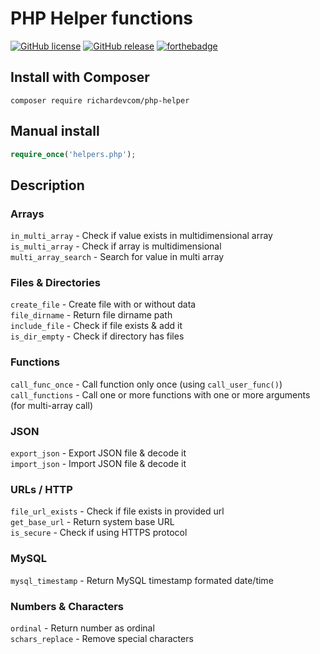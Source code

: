 # PHP Helper functions
[![GitHub license](https://img.shields.io/github/license/richardevcom/PHP-Helpers.svg)](https://github.com/richardevcom/PHP-Helpers/blob/master/LICENSE)
[![GitHub release](https://img.shields.io/github/release/richardevcom/PHP-Helpers.svg)](https://github.com/richardevcom/PHP-Helpers/releases/)
[![forthebadge](https://forthebadge.com/images/badges/gluten-free.svg)](https://richardevcom.github.io/PHP-Helpers/)

## Install with Composer
```
composer require richardevcom/php-helper
```
## Manual install
```php
require_once('helpers.php');
```

## Description

### Arrays
<code>in_multi_array</code>      - Check if value exists in multidimensional array<br/>
<code>is_multi_array</code>      - Check if array is multidimensional<br/>
<code>multi_array_search</code>  - Search for value in multi array<br/>

### Files & Directories
<code>create_file</code>         - Create file with or without data<br/>
<code>file_dirname</code>        - Return file dirname path<br/>
<code>include_file</code>        - Check if file exists & add it<br/>
<code>is_dir_empty</code>        - Check if directory has files<br/>

### Functions
<code>call_func_once</code>      - Call function only once (using <code>call_user_func()</code>)<br/>
<code>call_functions</code>      - Call one or more functions with one or more arguments (for multi-array call)<br/>

### JSON
<code>export_json</code>         - Export JSON file & decode it<br/>
<code>import_json</code>         - Import JSON file & decode it<br/>

### URLs / HTTP
<code>file_url_exists</code>     - Check if file exists in provided url<br/>
<code>get_base_url</code>        - Return system base URL<br/>
<code>is_secure</code>           - Check if using HTTPS protocol<br/>

### MySQL
<code>mysql_timestamp</code>     - Return MySQL timestamp formated date/time<br/>

### Numbers & Characters
<code>ordinal</code>             - Return number as ordinal<br/>
<code>schars_replace</code>      - Remove special characters<br/>
